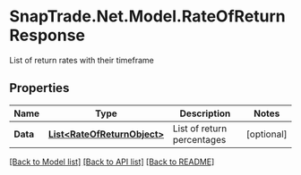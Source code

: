 # SnapTrade.Net.Model.RateOfReturnResponse
List of return rates with their timeframe

## Properties

Name | Type | Description | Notes
------------ | ------------- | ------------- | -------------
**Data** | [**List&lt;RateOfReturnObject&gt;**](RateOfReturnObject.md) | List of return percentages | [optional] 

[[Back to Model list]](../README.md#documentation-for-models) [[Back to API list]](../README.md#documentation-for-api-endpoints) [[Back to README]](../README.md)

